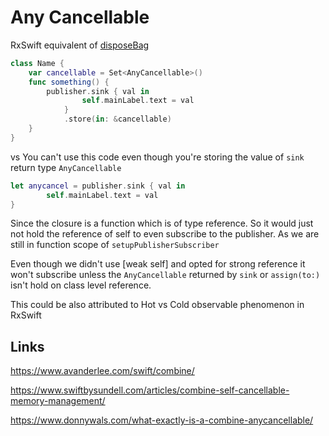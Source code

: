 # Any Cancellable


RxSwift equivalent of [disposeBag](disposeBag.md)

```swift
class Name {
	var cancellable = Set<AnyCancellable>()
	func something() {
		publisher.sink { val in
	            self.mainLabel.text = val
	        }
	        .store(in: &cancellable)
	}
}
```

vs 
You can't use this code even though you're storing the value of `sink` return type `AnyCancellable`
```swift
let anycancel = publisher.sink { val in
		self.mainLabel.text = val
}
```

Since the closure is a function which is of type reference.
So it would just not hold the reference of self to even subscribe to the publisher. As we are still in function scope of `setupPublisherSubscriber`

Even though we didn't use [weak self] and opted for strong reference it won't subscribe unless the `AnyCancellable` returned by `sink` or `assign(to:)` isn't hold on class level reference.

This could be also attributed to Hot vs Cold observable phenomenon in RxSwift



## Links

https://www.avanderlee.com/swift/combine/


https://www.swiftbysundell.com/articles/combine-self-cancellable-memory-management/

https://www.donnywals.com/what-exactly-is-a-combine-anycancellable/